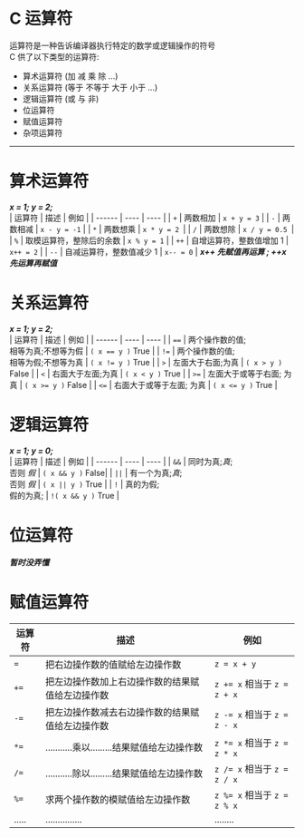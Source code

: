 # C 运算符

运算符是一种告诉编译器执行特定的数学或逻辑操作的符号 <br>
C 供了以下类型的运算符: <br>
- 算术运算符 (加 减 乘 除 ...)
- 关系运算符 (等于 不等于 大于 小于 ...)
- 逻辑运算符 (或 与 非)
- 位运算符
- 赋值运算符
- 杂项运算符

---

# 算术运算符
***x = 1; y = 2;*** <br>
| 运算符 | 描述 | 例如 |
| ------ | ---- | ---- |
| `+`      | 两数相加 | `x + y = 3` |
| `-`      | 两数相减 | `x - y = -1` |
| `*`      | 两数想乘 | `x * y = 2 `|
| `/`      | 两数想除 | `x / y = 0.5 `|
| `%`      | 取模运算符，整除后的余数 | `x % y = 1` |
| `++`     | 自增运算符，整数值增加 1 | `x++ = 2` |
| `--`     | 自减运算符，整数值减少 1 | `x-- = 0` |
***x++ 先赋值再运算 ; ++x 先运算再赋值***

# 关系运算符
***x = 1; y = 2;*** <br>
| 运算符 | 描述 | 例如 |
| ------ | ---- | ---- |
| `==` | 两个操作数的值;<br> 相等为真;不想等为假 | `( x == y )` True |
| `!=` | 两个操作数的值;<br> 相等为假;不想等为真 | `( x != y )` True |
| `>` | 左面大于右面;为真 | `( x > y )` False |
| `<` | 右面大于左面;为真 | `( x < y )` True |
| `>=` | 左面大于或等于右面; 为真 | `( x >= y )` False |
| `<=` | 右面大于或等于左面; 为真 | `( x <= y )` True |

# 逻辑运算符
***x = 1; y = 0;*** <br>
| 运算符 | 描述 | 例如 |
| ------ | ---- | ---- |
| `&&` | 同时为真;*真*;<br>否则 *假* | `( x && y )` False|
| `||` | 有一个为真;*真*;<br>否则 *假* | `( x || y )` True |
| `!` | 真的为假;<br>假的为真; | `!( x && y )` True |

# 位运算符
<!--
***位运算符作用于位，并逐位执行操作***
| `x` | `y` | `x & y` | `x | y` | `x ^ y` |
| :-: | :-: | :-----: | :-----: | :-----: |
| 0 | 0 | 0 | 0 | 0 |
| 0 | 1 | 0 | 1 | 1 |
| 1 | 1 | 1 | 1 | 0 |
| 1 | 0 | 0 | 1 | 1 |
-->
***暂时没弄懂***

# 赋值运算符
| 运算符 | 描述 | 例如 |
| ------ | ---- | ---- |
| `=` | 把右边操作数的值赋给左边操作数 | `z = x + y` |
| `+=` | 把左边操作数加上右边操作数的结果赋值给左边操作数 | `z += x` 相当于 `z = z + x` |
| `-=` | 把左边操作数减去右边操作数的结果赋值给左边操作数 | `z -= x` 相当于 `z = z - x` |
| `*=` | ...........乘以.........结果赋值给左边操作数 | `z *= x` 相当于 `z = z * x` |
| `/=` | ...........除以.........结果赋值给左边操作数 | `z /= x` 相当于 `z = z / x` |
| `%=` | 求两个操作数的模赋值给左边操作数 | `z %= x` 相当于 `z = z % x` |
| .....|...............|........|

